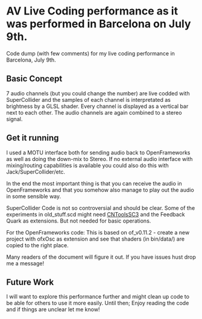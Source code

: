 # AV Live Coding performance as it was performed in Barcelona on July 9th.

Code dump (with few comments) for my live coding performance in Barcelona, July 9th.

## Basic Concept

7 audio channels (but you could change the number) are live codded with SuperCollider and the samples of each channel is interpretated as brightness by a GLSL shader. Every channel is displayed as a vertical bar next to each other. The audio channels are again combined to a stereo signal.

## Get it running

I used a MOTU interface both for sending audio back to OpenFrameworks as well as doing the down-mix to Stereo. If no external audio interface with mixing/routing capabilities is available you could also do this with Jack/SuperCollider/etc. 

In the end the most important thing is that you can receive the audio in OpenFrameworks and that you somehow also manage to play out the audio in some sensible way.

SuperCollider Code is not so controversial and should be clear. Some of the experiments in old_stuff.scd might need [CNToolsSC3](https://github.com/cappelnord/CNToolsSC3) and the Feedback Quark as extensions. But not needed for basic operations.

For the OpenFrameworks code: This is based on of_v0.11.2 - create a new project with ofxOsc as extension and see that shaders (in bin/data/) are copied to the right place.

Many readers of the document will figure it out. If you have issues hust drop me a message!

## Future Work

I will want to explore this performance further and might clean up code to be able for others to use it more easily. Until then; Enjoy reading the code and if things are unclear let me know!
